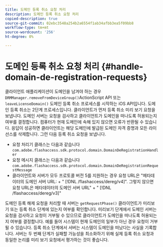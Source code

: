 ```yaml
---
title: 도메인 등록 취소 요청 처리
description: 도메인 등록 취소 요청 처리
copied-description: true
source-git-commit: 02ebc3548a254b2a6554f1ab34afbb3ea5f09bb8
workflow-type: tm+mt
source-wordcount: '256'
ht-degree: 0%

---
```


# 도메인 등록 취소 요청 처리 {#handle-domain-de-registration-requests}

클라이언트 애플리케이션이 도메인을 남겨야 하는 경우 `DRMManager.removeFromDeviceGroup()`ActionScript API 또는 `leaveLicenseDomain()` 도메인 등록 취소 프로세스를 시작하는 iOS API입니다. 도메인 등록 취소는 2단계 프로세스입니다. 클라이언트가 먼저 등록 취소 미리 보기 요청을 보냅니다. 도메인 서버는 요청을 검사하고 클라이언트가 도메인을 떠나도록 허용되는지 여부를 결정합니다. 컴퓨터가 현재 도메인에 속해 있지 않으면 오류가 반환될 수 있습니다. 응답이 성공하면 클라이언트는 해당 도메인에 발급된 도메인 자격 증명과 모든 라이선스를 삭제합니다. 그런 다음 등록 취소 요청을 보냅니다.

* 요청 처리기 클래스는 다음과 같습니다 `com.adobe.flashaccess.sdk.protocol.domain.DomainDeRegistrationHandler`
* 요청 메시지 클래스는 다음과 같습니다 `com.adobe.flashaccess.sdk.protocol.domain.DomainDeRegistrationRequestMessage`
* 클라이언트와 서버가 모두 프로토콜 버전 5를 지원하는 경우 요청 URL은 &quot;메타데이터의 도메인 서버 URL: + &quot; [!DNL /flashaccess/dereg/v4]&quot;. 그렇지 않으면 요청 URL은 메타데이터의 도메인 서버 URL&quot; + &quot; [!DNL /flashaccess/dereg/v3]&quot;

도메인 등록 해제 요청을 처리할 때 서버는 `getRequestPhase()` 클라이언트가 미리보기 또는 등록 취소 단계에 있는지 여부를 확인합니다. 미리보기 단계에서 도메인 서버는 요청을 검사하고 요청이 거부될 수 있으므로 클라이언트가 도메인을 떠나도록 허용되는지 여부를 결정합니다. 예를 들어 시스템이 현재 도메인의 일부가 아닌 경우 요청이 거부될 수 있습니다. 등록 취소 단계에서 서버는 시스템이 도메인을 떠났다는 사실을 기록합니다. 서버는 두 번째 단계가 실패할 가능성을 최소화하기 위해 실제 등록 취소 요청과 동일한 논리를 미리 보기 요청에서 평가하는 것이 좋습니다.
